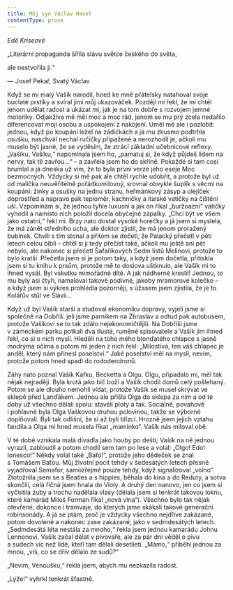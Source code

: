 ```yaml
---
title: Můj syn Václav Havel
contentType: prose
---
```


_Edě Kriseové_

„Literární propaganda šířila slávu světce českého do světa,

ale nestvořila ji.“

— Josef Pekař, Svatý Václav

  

Když se mi malý Vašík narodil, hned ke mně přátelsky natahoval svoje buclaté prstíky a svíral jimi můj ukazováček. Později mi řekl, že mi chtěl jenom udělat radost a ukázat mi, jak je na tom dobře s rozvojem jemné motoriky. Odjakživa mě měl moc a moc rád, jenom se mu prý zcela nedařilo diferencovat moji osobu a uspokojení z nakojení. Uměl mě ale i pozlobit: jednou, když po koupání ležel na zádíčkách a já mu zkusmo podtrhla osušku, naschvál nechal ručičky připažené a nerozhodil je, ačkoli mu muselo být jasné, že se vyděsím, že ztrácí základní učebnicové reflexy. „Vašíku, Vašíku,“ napomínala jsem ho, „pamatuj si, že když půjdeš lidem na nervy, tak tě zavřou…“ – a zavřela jsem ho do skříně. Pokaždé si tam cosi brumlal a já dneska už vím, že to byla první verze jeho eseje Moc bezmocných. Vždycky si mě pak ale chtěl rychle udobřit, a protože byl už od malička neuvěřitelně pořádkumilovný, srovnal obvykle šuplík s věcmi na koupání: žínky a osušky na jednu stranu, heřmánkový zásyp a olejíček doprostřed a napravo pak teploměr, kachničky a italské vatičky na čištění uší. Vzpomínám si, že jednou tyhle luxusní a jak on říkal „buržoazní“ vatičky vyhodil a namísto nich položil docela obyčejné zápalky. „Chci být ve všem jako ostatní,“ řekl mi. Brzy nato dostal vysoké horečky a já jsem si myslela, že má zánět středního ucha, ale doktor zjistil, že má jenom proražený bubínek. Chvíli s tím stonal a přitom se dočetl, že Palacký přečetl v pěti letech celou bibli – chtěl si ji tedy přečíst také, ačkoli mu ještě ani pět nebylo, ale nakonec si přečetl Šafaříkových Sedm listů Melinovi, protože to bylo kratší. Přečetla jsem si je potom taky, a když jsem dočetla, přitiskla jsem si tu knihu k prsům, protože mě to doslova uštknulo, ale Vašík mi to ihned vysál. Byl vskutku mimořádné dítě. A jak nádherně kreslil! Jednou, to mu byly asi čtyři, namaloval takové podivné, jakoby mramorové kolečko – a když jsem si výkres prohlédla pozorněji, s úžasem jsem zjistila, že je to Kolářův stůl ve Slávii…

  

Když už byl Vašík starší a studoval ekonomiku dopravy, vyjeli jsme si společně na Dobříš: jeli jsme parníkem na Zbraslav a odtud pak autobusem, protože Vašíkovi se to tak zdálo nejekonomičtější. Na Dobříši jsme v zámeckém parku potkali dva tlusté, ruměné spisovatele a Vašík jim ihned řekl, co si o nich myslí. Hleděli na toho mého blonďatého chlapce s jasně modrýma očima a potom mi jeden z nich řekl: „Milostivá, ten váš chlapec je anděl, který nám přinesl poselství.“ Jaké poselství měl na mysli, nevím, protože potom hned spadl do rododendronů.

Záhy nato poznal Vašík Kafku, Becketta a Olgu. Olgu, připadalo mi, měl tak nějak nejraději. Byla krutá jako bič boží a Vašík chodil domů celý pošlehaný. Potom se ale dlouho nemohli vídat, protože Vašík se musel skrývat ve sklepě před Lanďákem. Jednou ale přišla Olga do sklepa za ním a od té doby už všechno dělali spolu: stavěli ploty a tak. Sociálně, povahově i pohlavně byla Olga Vaškovou druhou polovinou, takže se výborně doplňovali. Byli tak odlišní, že si až byli blízcí. Hrozně jsem jejich vztahu fandila a Olga mi hned musela říkat „maminko“. Vašík nás miloval obě.

V té době vznikala malá divadla jako houby po dešti; Vašík na ně jednou vyrazil, zabloudil a potom chodil sem tam po lese a volal: „Olgo! Edo! Ionesco!“ Někdy volal také „Baťo!“, protože jeho dědeček se znal s Tomášem Baťou. Můj životní pocit tehdy v šedesátých letech přesně vyjadřoval Semafor, samozřejmě pouze tehdy, když signalizoval „volno“. Ztotožnila jsem se s Beatles a s hippies, běhala do kina a do Reduty, a sotva skončili, celá říčná jsem hnala do Violy. A druhý den nanovo, jen co jsem si vyčistila zuby a trochu nadělala vlasy (dělala jsem si tenkrát takovou loknu, které kamarád Miloš Forman říkal „nová vlna“). Všechno bylo tak nějak otevřené, dokonce i tramvaje, do kterých jsme skákali takové generační robinsonády. A já se ptám, proč je vždycky všechno nejdříve zakázané, potom dovolené a nakonec zase zakázané, jako v sedmdesátých letech. „Sedmdesátá léta nestála za mnoho,“ řekla jsem jednou kamarádu Johnu Lennonovi. Vašík začal dělat v pivovaře, ale za pár dní věděl o pivu a sudech víc než lidé, kteří tam dělali desetiletí. „Mámo,“ přiběhl jednou za mnou, „víš, co se dřív dělalo ze sudů?“

„Nevím, Venoušku,“ řekla jsem, abych mu nezkazila radost.

„Lýže!“ vyhrkl tenkrát šťastně.
